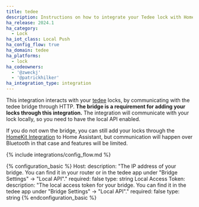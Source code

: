 ```yaml
---
title: tedee
description: Instructions on how to integrate your Tedee lock with Home Assistant.
ha_release: 2024.1
ha_category:
  - Lock
ha_iot_class: Local Push
ha_config_flow: true
ha_domain: tedee
ha_platforms:
  - lock
ha_codeowners:
  - '@zweckj'
  - '@patrickhilker'
ha_integration_type: integration
---
```


This integration interacts with your [tedee](https://tedee.com) locks, by communicating with the tedee bridge through HTTP. **The bridge is a requirement for adding your locks through this integration.**
The integration will communicate with your lock locally, so you need to have the local API enabled.

If you do not own the bridge, you can still add your locks through the [HomeKit Integration](./_integrations/homekit.markdown) to Home Assistant, but communication will happen over Bluetooth in that case and features will be limited.

{% include integrations/config_flow.md %}

{% configuration_basic %}
Host:
  description: "The IP address of your bridge. You can find it in your router or in the tedee app under \"Bridge Settings\" -> \"Local API\"."
  required: false
  type: string
Local Access Token:
  description: "The local access token for your bridge. You can find it in the tedee app under \"Bridge Settings\" -> \"Local API\"."
  required: false
  type: string
{% endconfiguration_basic %}
